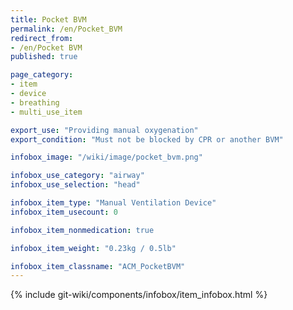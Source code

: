 ```yaml
---
title: Pocket BVM
permalink: /en/Pocket_BVM
redirect_from:
- /en/Pocket BVM
published: true

page_category:
- item
- device
- breathing
- multi_use_item

export_use: "Providing manual oxygenation"
export_condition: "Must not be blocked by CPR or another BVM"

infobox_image: "/wiki/image/pocket_bvm.png"

infobox_use_category: "airway"
infobox_use_selection: "head"

infobox_item_type: "Manual Ventilation Device"
infobox_item_usecount: 0

infobox_item_nonmedication: true

infobox_item_weight: "0.23kg / 0.5lb"

infobox_item_classname: "ACM_PocketBVM"
---
```


{% include git-wiki/components/infobox/item_infobox.html %}